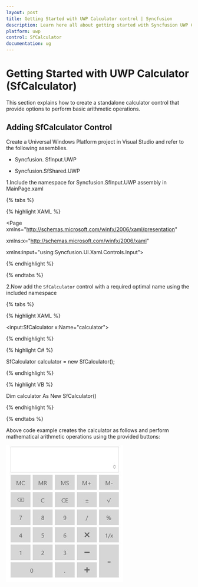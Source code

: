 ```yaml
---
layout: post
title: Getting Started with UWP Calculator control | Syncfusion
description: Learn here all about getting started with Syncfusion UWP Calculator (SfCalculator) control and more.
platform: uwp
control: SfCalculator
documentation: ug
---
```


# Getting Started with UWP Calculator (SfCalculator)

This section explains how to create a standalone calculator control that provide options to perform basic arithmetic operations.

## Adding SfCalculator Control

Create a Universal Windows Platform project in Visual Studio and refer to the following assemblies.

* Syncfusion. SfInput.UWP

* Syncfusion.SfShared.UWP

1.Include the namespace for Syncfusion.SfInput.UWP assembly in MainPage.xaml

{% tabs %}

{% highlight XAML %}
 
<Page xmlns="http://schemas.microsoft.com/winfx/2006/xaml/presentation"

xmlns:x="http://schemas.microsoft.com/winfx/2006/xaml"

xmlns:input="using:Syncfusion.UI.Xaml.Controls.Input">

{% endhighlight %}

{% endtabs %}

2.Now add the `SfCalculator` control with a required optimal name using the included namespace

{% tabs %}

{% highlight XAML %}

<input:SfCalculator x:Name="calculator">

{% endhighlight %}

{% highlight C# %}

 SfCalculator calculator = new SfCalculator();

{% endhighlight %}

{% highlight VB %}

  Dim calculator As New SfCalculator()

{% endhighlight %}

{% endtabs %}

Above code example creates the calculator as follows and perform mathematical arithmetic operations using the provided buttons:

![SfCalculator](SfCalculator-images/SfCalculator-img1.jpeg)